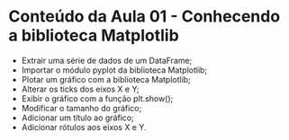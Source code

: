 # Conteúdo da Aula 01 -  Conhecendo a biblioteca Matplotlib

- Extrair uma série de dados de um DataFrame;
- Importar o módulo pyplot da biblioteca Matplotlib;
- Plotar um gráfico com a biblioteca Matplotlib;
- Alterar os ticks dos eixos X e Y;
- Exibir o gráfico com a função plt.show();
- Modificar o tamanho do gráfico;
- Adicionar um título ao gráfico;
- Adicionar rótulos aos eixos X e Y.
